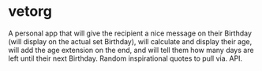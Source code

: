 # vetorg
A personal app that will give the recipient a nice message on their Birthday (will display on the actual set Birthday),
will calculate and display their age, will add the age extension on the end, and will tell them how many days are left until their next Birthday.
Random inspirational quotes to pull via. API.
